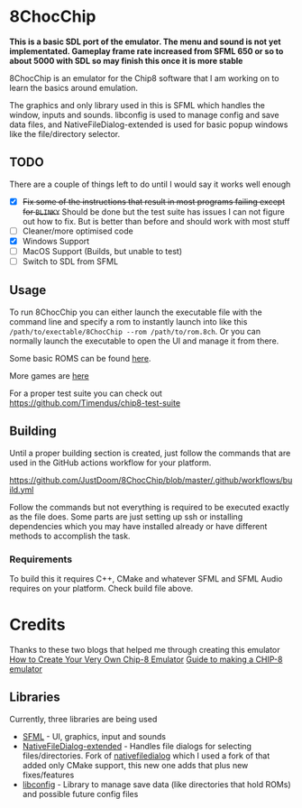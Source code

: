 # 8ChocChip

**This is a basic SDL port of the emulator. The menu and sound is not yet implementated. Gameplay frame rate increased from SFML 650 or so to about 5000 with SDL so may finish this once it is more stable**

8ChocChip is an emulator for the Chip8 software that I am working on to learn the basics around emulation.

The graphics and only library used in this is SFML which handles the window, inputs and sounds. 
libconfig is used to manage config and save data files, and NativeFileDialog-extended is used for basic popup windows like the file/directory selector.

## TODO

There are a couple of things left to do until I would say it works well enough
- [x] ~~Fix some of the instructions that result in most programs failing except for `BLINKY`~~ Should be done but the test suite has issues I can not figure out how to fix. But is better than before and should work with most stuff
- [ ] Cleaner/more optimised code
- [x] Windows Support
- [ ] MacOS Support (Builds, but unable to test)
- [ ] Switch to SDL from SFML

## Usage

To run 8ChocChip you can either launch the executable file with the command line and specify a rom to instantly launch into like this `/path/to/exectable/8ChocChip --rom /path/to/rom.8ch`. 
Or you can normally launch the executable to open the UI and manage it from there.

Some basic ROMS can be found [here](https://github.com/ericgrandt/chip8-emulator/tree/master/roms).

More games are [here](https://github.com/dmatlack/chip8/tree/master/roms/games)

For a proper test suite you can check out https://github.com/Timendus/chip8-test-suite

## Building

Until a proper building section is created, just follow the commands that are used in the GitHub actions workflow for your platform.

https://github.com/JustDoom/8ChocChip/blob/master/.github/workflows/build.yml

Follow the commands but not everything is required to be executed exactly as the file does.
Some parts are just setting up ssh or installing dependencies which you may have installed already or have different methods to accomplish the task.

### Requirements

To build this it requires C++, CMake and whatever SFML and SFML Audio requires on your platform. Check build file above.

# Credits

Thanks to these two blogs that helped me through creating this emulator
[How to Create Your Very Own Chip-8 Emulator](https://www.freecodecamp.org/news/creating-your-very-own-chip-8-emulator/)
[Guide to making a CHIP-8 emulator ](https://tobiasvl.github.io/blog/write-a-chip-8-emulator/)

## Libraries

Currently, three libraries are being used
- [SFML](https://github.com/SFML/SFML) - UI, graphics, input and sounds
- [NativeFileDialog-extended](https://github.com/btzy/nativefiledialog-extended) - Handles file dialogs for selecting files/directories. Fork of [nativefiledialog](https://github.com/mlabbe/nativefiledialog) which I used a fork of that added only CMake support, this new one adds that plus new fixes/features
- [libconfig](https://github.com/hyperrealm/libconfig) - Library to manage save data (like directories that hold ROMs) and possible future config files
